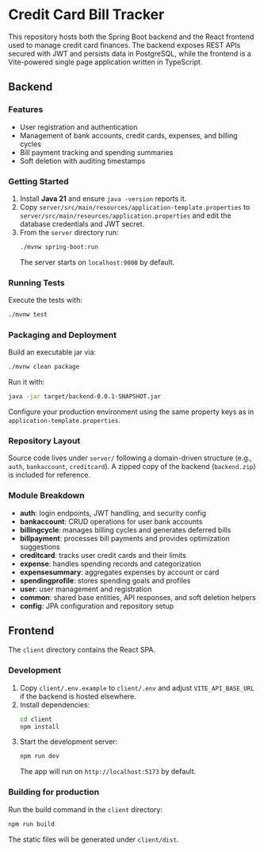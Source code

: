 # Credit Card Bill Tracker

This repository hosts both the Spring Boot backend and the React frontend used to manage credit card finances. The backend exposes REST APIs secured with JWT and persists data in PostgreSQL, while the frontend is a Vite-powered single page application written in TypeScript.

## Backend

### Features
- User registration and authentication
- Management of bank accounts, credit cards, expenses, and billing cycles
- Bill payment tracking and spending summaries
- Soft deletion with auditing timestamps

### Getting Started
1. Install **Java 21** and ensure `java -version` reports it.
2. Copy `server/src/main/resources/application-template.properties` to `server/src/main/resources/application.properties` and edit the database credentials and JWT secret.
3. From the `server` directory run:
   ```bash
   ./mvnw spring-boot:run
   ```
   The server starts on `localhost:9000` by default.

### Running Tests
Execute the tests with:
```bash
./mvnw test
```

### Packaging and Deployment
Build an executable jar via:
```bash
./mvnw clean package
```
Run it with:
```bash
java -jar target/backend-0.0.1-SNAPSHOT.jar
```
Configure your production environment using the same property keys as in `application-template.properties`.

### Repository Layout
Source code lives under `server/` following a domain-driven structure (e.g., `auth`, `bankaccount`, `creditcard`). A zipped copy of the backend (`backend.zip`) is included for reference.

### Module Breakdown
- **auth**: login endpoints, JWT handling, and security config
- **bankaccount**: CRUD operations for user bank accounts
- **billingcycle**: manages billing cycles and generates deferred bills
- **billpayment**: processes bill payments and provides optimization suggestions
- **creditcard**: tracks user credit cards and their limits
- **expense**: handles spending records and categorization
- **expensesummary**: aggregates expenses by account or card
- **spendingprofile**: stores spending goals and profiles
- **user**: user management and registration
- **common**: shared base entities, API responses, and soft deletion helpers
- **config**: JPA configuration and repository setup

## Frontend
The `client` directory contains the React SPA.

### Development
1. Copy `client/.env.example` to `client/.env` and adjust `VITE_API_BASE_URL` if the backend is hosted elsewhere.
2. Install dependencies:
   ```bash
   cd client
   npm install
   ```
3. Start the development server:
   ```bash
   npm run dev
   ```
   The app will run on `http://localhost:5173` by default.

### Building for production
Run the build command in the `client` directory:
```bash
npm run build
```
The static files will be generated under `client/dist`.
